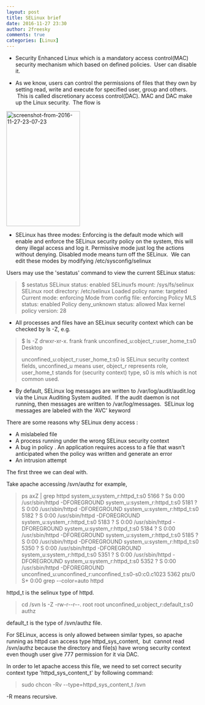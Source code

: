 ```yaml
---
layout: post
title: SELinux brief
date: 2016-11-27 23:30
author: 2freesky
comments: true
categories: [Linux]
---
```


<ul>
	<li>Security Enhanced Linux which is a mandatory access control(MAC) security mechanism which based on defined policies.  User can disable it.</li>
</ul>
<ul>
	<li>As we know, users can control the permissions of files that they own by setting read, write and execute for specified user, group and others.  This is called discretionary access control(DAC). MAC and DAC make up the Linux security.  The flow is</li>
</ul>
<a href="https://2freesky.files.wordpress.com/2016/11/screenshot-from-2016-11-27-23-07-23.png"><img class="alignnone size-medium wp-image-516" src="https://2freesky.files.wordpress.com/2016/11/screenshot-from-2016-11-27-23-07-23.png?w=192" alt="screenshot-from-2016-11-27-23-07-23" width="192" height="300" /></a>
<ul>
	<li>SELinux has three modes: Enforcing is the default mode which will enable and enforce the SELinux security policy on the system, this will deny illegal access and log it. Permissive mode just log the actions without denying. Disabled mode means turn off the SELinux.  We can edit these modes by modifying /etc/sysconfig/selinux</li>
</ul>
Users may use the 'sestatus' command to view the current SELinux status:
<blockquote>$ sestatus
SELinux status: enabled
SELinuxfs mount: /sys/fs/selinux
SELinux root directory: /etc/selinux
Loaded policy name: targeted
Current mode: enforcing
Mode from config file: enforcing
Policy MLS status: enabled
Policy deny_unknown status: allowed
Max kernel policy version: 28</blockquote>
<ul>
	<li>All processes and files have an SELinux security context which can be checked by ls -Z, e.g.</li>
</ul>
<blockquote>$ ls -Z
drwxr-xr-x. frank frank unconfined_u:object_r:user_home_t:s0 Desktop

unconfined_u:object_r:user_home_t:s0 is SELinux security context fields, unconfined_u means user, object_r represents role, user_home_t stands for (security context) type, s0 is mls which is not common used.</blockquote>
<ul>
	<li>By default, SELinux log messages are written to /var/log/audit/audit.log via the Linux Auditing System audited.  If the audit daemon is not running, then messages are written to /var/log/messages.  SELinux log messages are labeled with the 'AVC' keyword</li>
</ul>
There are some reasons why SELinux deny access :
<ul>
	<li>A mislabeled file</li>
	<li>A process running under the wrong SELinux security context</li>
	<li>A bug in policy . An application requires access to a file that wasn't anticipated when the policy was written and generate an error</li>
	<li>An intrusion attempt</li>
</ul>
The first three we can deal with.

Take apache accessing /svn/authz for example,
<blockquote>ps axZ | grep httpd
system_u:system_r:httpd_t:s0 5166 ? Ss 0:00 /usr/sbin/httpd -DFOREGROUND
system_u:system_r:httpd_t:s0 5181 ? S 0:00 /usr/sbin/httpd -DFOREGROUND
system_u:system_r:httpd_t:s0 5182 ? S 0:00 /usr/sbin/httpd -DFOREGROUND
system_u:system_r:httpd_t:s0 5183 ? S 0:00 /usr/sbin/httpd -DFOREGROUND
system_u:system_r:httpd_t:s0 5184 ? S 0:00 /usr/sbin/httpd -DFOREGROUND
system_u:system_r:httpd_t:s0 5185 ? S 0:00 /usr/sbin/httpd -DFOREGROUND
system_u:system_r:httpd_t:s0 5350 ? S 0:00 /usr/sbin/httpd -DFOREGROUND
system_u:system_r:httpd_t:s0 5351 ? S 0:00 /usr/sbin/httpd -DFOREGROUND
system_u:system_r:httpd_t:s0 5352 ? S 0:00 /usr/sbin/httpd -DFOREGROUND
unconfined_u:unconfined_r:unconfined_t:s0-s0:c0.c1023 5362 pts/0 S+ 0:00 grep --color=auto httpd</blockquote>
httpd_t is the selinux type of httpd.
<blockquote>cd /svn
ls -Z
-rw-r--r--. root root unconfined_u:object_r:default_t:s0 authz</blockquote>
default_t is the type of /svn/authz file.

For SELinux, access is only allowed between similar types, so apache running as httpd can access type httpd_sys_content,  but  cannot read /svn/authz because the directory and file(s) have wrong security context even though user give 777 permission for it via DAC.

In order to let apache access this file, we need to set correct security context type 'httpd_sys_content_t' by following command:
<blockquote>sudo chcon -Rv --type=httpd_sys_content_t /svn</blockquote>
-R means recursive.
